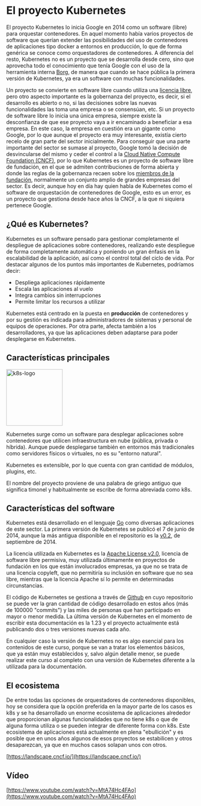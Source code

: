 # El proyecto Kubernetes

El proyecto Kubernetes lo inicia Google en 2014 como un software
(libre) para orquestar contenedores. En aquel momento había varios
proyectos de software que querían extender las posibilidades del uso
de contenedores de aplicaciones tipo docker a entornos en producción,
lo que de forma genérica se conoce como orquestadores de
contenedores. A diferencia del resto, Kubernetes no es un proyecto que
se desarrolla desde cero, sino que aprovecha todo el conocimiento que
tenía Google con el uso de la herramienta interna
[Borg](https://kubernetes.io/blog/2015/04/borg-predecessor-to-kubernetes/),
de manera que cuando se hace pública la primera versión de Kubernetes,
ya era un software con muchas funcionalidades.

Un proyecto se convierte en software libre cuando utiliza una
[licencia libre](https://opensource.org/licenses/category), pero otro
aspecto importante es la gobernanza del proyecto, es decir, si el
desarrollo es abierto o no, si las decisiones sobre las nuevas
funcionalidades las toma una empresa o se consensúan, etc. Si un
proyecto de software libre lo inicia una única empresa, siempre existe
la desconfianza de que ese proyecto vaya a ir encaminado a beneficiar
a esa empresa. En este caso, la empresa en cuestión era un gigante
como Google, por lo que aunque el proyecto era muy interesante,
existía cierto recelo de gran parte del sector inicialmente. Para
conseguir que una parte importante del sector se sumase al proyecto,
Google tomó la decisión de desvincularse del mismo y ceder el control
a la [Cloud Native Compute Foundation (CNCF)](https://www.cncf.io/),
por lo que Kubernetes es un proyecto de software libre de fundación,
en el que se admiten contribuciones de forma abierta y donde las reglas de
la gobernanza recaen sobre los [miembros de la
fundación](https://www.cncf.io/about/members/), normalmente un
conjunto amplio de grandes empresas del sector. Es decir, aunque hoy
en día hay quien habla de Kubernetes como el software de orquestación
de contenedores de Google, esto es un error, es un proyecto que
gestiona desde hace años la CNCF, a la que ni siquiera pertenece
Google.

## ¿Qué es Kubernetes?

Kubernetes es un software pensado para gestionar completamente el
despliegue de aplicaciones sobre contenedores, realizando este
despliegue de forma completamente automática y poniendo un gran
énfasis en la escalabilidad de la aplicación, así como el control
total del ciclo de vida. Por destacar algunos de los puntos más
importantes de Kubernetes, podríamos decir:

* Despliega aplicaciones rápidamente
* Escala las aplicaciones al vuelo
* Integra cambios sin interrupciones
* Permite limitar los recursos a utilizar

Kubernetes está centrado en la puesta en **producción** de
contenedores y por su gestión es indicada para administradores de
sistemas y personal de equipos de operaciones. Por otra parte, afecta también
a los desarrolladores, ya que las aplicaciones deben adaptarse para
poder desplegarse en Kubernetes.

## Características principales

<img src="https://github.com/iesgn/curso_kubernetes_cep/raw/main/modulo1/img/logo.png" alt="k8s-logo" width="150" />

Kubernetes surge como un software para desplegar aplicaciones sobre
contenedores que utilicen infraestructura en nube (pública, privada o
híbrida). Aunque puede desplegarse también en entornos más
tradicionales como servidores físicos o virtuales, no es su "entorno
natural".

Kubernetes es extensible, por lo que cuenta con gran cantidad de
módulos, plugins, etc.

El nombre del proyecto proviene de una palabra de griego antiguo que
significa timonel y habitualmente se escribe de forma abreviada como
k8s.

## Características del software

Kubernetes está desarrollado en el lenguaje [Go](https://golang.org/)
como diversas aplicaciones de este sector. La primera versión de
Kubernetes se publicó el 7 de junio de 2014, aunque la más antigua
disponible en el repositorio es la
[v0.2](https://github.com/kubernetes/kubernetes/releases/tag/v0.2), de
septiembre de 2014.

La licencia utilizada en Kubernetes es la [Apache License
v2.0](https://www.apache.org/licenses/LICENSE-2.0.html), licencia de
software libre permisiva, muy utilizada últimamente en proyectos de
fundación en los que están involucrados empresas, ya que no se trata
de una licencia copyleft, que no permitiría su inclusión en software
que no sea libre, mientras que la licencia Apache sí lo permite en
determinadas circunstancias.

El código de Kubernetes se gestiona a través de
[Github](https://github.com/kubernetes/kubernetes) en cuyo repositorio
se puede ver la gran cantidad de código desarrollado en estos años
(más de 100000 "commits") y las miles de personas que han participado
en mayor o menor medida. La última versión de Kubernetes en el momento
de escribir esta documentación es la 1.23 y el proyecto actualmente
está publicando dos o tres versiones nuevas cada año.

En cualquier caso la versión de Kubernetes no es algo esencial para
los contenidos de este curso, porque se van a tratar los elementos
básicos, que ya están muy establecidos y, salvo algún detalle menor,
se puede realizar este curso al completo con una versión de Kubernetes
diferente a la utilizada para la documentación.

## El ecosistema

De entre todas las opciones de orquestadores de contenedores
disponibles, hoy se considera que la opción preferida en la mayor
parte de los casos es k8s y se ha desarrollado un enorme ecosistema de
aplicaciones alrededor que proporcionan algunas funcionalidades que no
tiene k8s o que de alguna forma utiliza o se pueden integrar de
diferente forma con k8s. Este ecosistema de aplicaciones está
actualmente en plena "ebullición" y es posible que en unos años
algunos de esos proyectos se estabilicen y otros desaparezcan, ya que
en muchos casos solapan unos con otros.

[https://landscape.cncf.io/](https://landscape.cncf.io/)

## Vídeo

[https://www.youtube.com/watch?v=MtA74Hc4FAo](https://www.youtube.com/watch?v=MtA74Hc4FAo)
